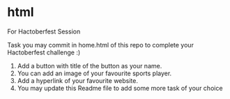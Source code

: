 # html

For Hactoberfest Session

Task you may commit in home.html of this repo to complete your Hactoberfest challenge :)

1. Add a button with title of the button as your name.
2. You can add an image of your favourite sports player.
3. Add a hyperlink of your favourite website.
4. You may update this Readme file to add some more task of your choice

